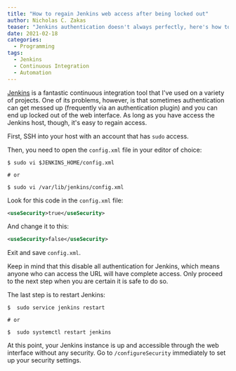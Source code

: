 ```yaml
---
title: "How to regain Jenkins web access after being locked out"
author: Nicholas C. Zakas
teaser: "Jenkins authentication doesn't always perfectly, here's how to get back in when you've been locked out."
date: 2021-02-18
categories:
  - Programming
tags:
  - Jenkins
  - Continuous Integration
  - Automation
---
```


[Jenkins](https://jenkins.io) is a fantastic continuous integration tool that I've used on a variety of projects. One of its problems, however, is that sometimes authentication can get messed up (frequently via an authentication plugin) and you can end up locked out of the web interface. As long as you have access the Jenkins host, though, it's easy to regain access.

First, SSH into your host with an account that has `sudo` access.

Then, you need to open the `config.xml` file in your editor of choice:

```
$ sudo vi $JENKINS_HOME/config.xml

# or

$ sudo vi /var/lib/jenkins/config.xml
```

Look for this code in the `config.xml` file:

```xml
<useSecurity>true</useSecurity>
```

And change it to this:

```xml
<useSecurity>false</useSecurity>
```

Exit and save `config.xml`.

Keep in mind that this disable all authentication for Jenkins, which means anyone who can access the URL will have complete access. Only proceed to the next step when you are certain it is safe to do so.

The last step is to restart Jenkins:

```
$  sudo service jenkins restart

# or

$  sudo systemctl restart jenkins
```

At this point, your Jenkins instance is up and accessible through the web interface without any security. Go to `/configureSecurity` immediately to set up your security settings.
